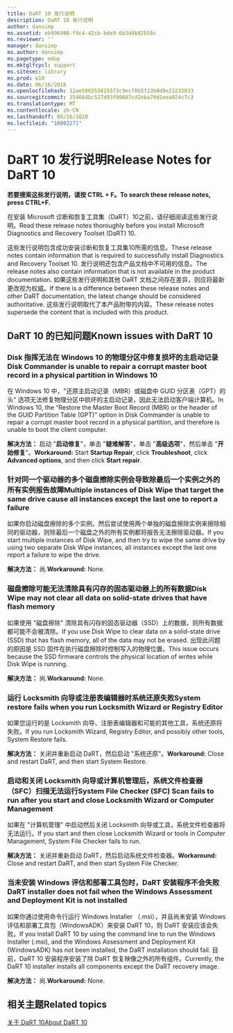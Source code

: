 ```yaml
---
title: DaRT 10 发行说明
description: DaRT 10 发行说明
author: dansimp
ms.assetid: eb996980-f9c4-42cb-bde9-6b3d4b82b58c
ms.reviewer: ''
manager: dansimp
ms.author: dansimp
ms.pagetype: mdop
ms.mktglfcycl: support
ms.sitesec: library
ms.prod: w10
ms.date: 06/16/2016
ms.openlocfilehash: 12ae5865538155f3c9ecf8b5f23b0d9e23232833
ms.sourcegitcommit: 354664bc527d93f80687cd2eba70d1eea024c7c3
ms.translationtype: MT
ms.contentlocale: zh-CN
ms.lasthandoff: 06/26/2020
ms.locfileid: "10803271"
---
```

# <span data-ttu-id="1f211-103">DaRT 10 发行说明</span><span class="sxs-lookup"><span data-stu-id="1f211-103">Release Notes for DaRT 10</span></span>


**<span data-ttu-id="1f211-104">若要搜索这些发行说明，请按 CTRL + F。</span><span class="sxs-lookup"><span data-stu-id="1f211-104">To search these release notes, press CTRL+F.</span></span>**

<span data-ttu-id="1f211-105">在安装 Microsoft 诊断和恢复工具集（DaRT）10之前，请仔细阅读这些发行说明。</span><span class="sxs-lookup"><span data-stu-id="1f211-105">Read these release notes thoroughly before you install Microsoft Diagnostics and Recovery Toolset (DaRT) 10.</span></span>

<span data-ttu-id="1f211-106">这些发行说明包含成功安装诊断和恢复工具集10所需的信息。</span><span class="sxs-lookup"><span data-stu-id="1f211-106">These release notes contain information that is required to successfully install Diagnostics and Recovery Toolset 10.</span></span> <span data-ttu-id="1f211-107">发行说明还包含产品文档中不可用的信息。</span><span class="sxs-lookup"><span data-stu-id="1f211-107">The release notes also contain information that is not available in the product documentation.</span></span> <span data-ttu-id="1f211-108">如果这些发行说明和其他 DaRT 文档之间存在差异，则应将最新更改视为权威。</span><span class="sxs-lookup"><span data-stu-id="1f211-108">If there is a difference between these release notes and other DaRT documentation, the latest change should be considered authoritative.</span></span> <span data-ttu-id="1f211-109">这些发行说明取代了本产品附带的内容。</span><span class="sxs-lookup"><span data-stu-id="1f211-109">These release notes supersede the content that is included with this product.</span></span>

## <span data-ttu-id="1f211-110">DaRT 10 的已知问题</span><span class="sxs-lookup"><span data-stu-id="1f211-110">Known issues with DaRT 10</span></span>


### <span data-ttu-id="1f211-111">Disk 指挥无法在 Windows 10 的物理分区中修复损坏的主启动记录</span><span class="sxs-lookup"><span data-stu-id="1f211-111">Disk Commander is unable to repair a corrupt master boot record in a physical partition in Windows 10</span></span>

<span data-ttu-id="1f211-112">在 Windows 10 中，"还原主启动记录（MBR）或磁盘中 GUID 分区表（GPT）的头" 选项无法修复物理分区中损坏的主启动记录，因此无法启动客户端计算机。</span><span class="sxs-lookup"><span data-stu-id="1f211-112">In Windows 10, the “Restore the Master Boot Record (MBR) or the header of the GUID Partition Table (GPT)” option in Disk Commander is unable to repair a corrupt master boot record in a physical partition, and therefore is unable to boot the client computer.</span></span>

<span data-ttu-id="1f211-113">**解决方法：** 启动 "**启动修复**"，单击 "**疑难解答**"，单击 "**高级选项**"，然后单击 "**开始修复**"。</span><span class="sxs-lookup"><span data-stu-id="1f211-113">**Workaround:** Start **Startup Repair**, click **Troubleshoot**, click **Advanced options**, and then click **Start repair**.</span></span>

### <span data-ttu-id="1f211-114">针对同一个驱动器的多个磁盘擦除实例会导致除最后一个实例之外的所有实例报告故障</span><span class="sxs-lookup"><span data-stu-id="1f211-114">Multiple instances of Disk Wipe that target the same drive cause all instances except the last one to report a failure</span></span>

<span data-ttu-id="1f211-115">如果你启动磁盘擦除的多个实例，然后尝试使用两个单独的磁盘擦除实例来擦除相同的驱动器，则除最后一个磁盘之外的所有实例都将报告无法擦除驱动器。</span><span class="sxs-lookup"><span data-stu-id="1f211-115">If you start multiple instances of Disk Wipe, and then try to wipe the same drive by using two separate Disk Wipe instances, all instances except the last one report a failure to wipe the drive.</span></span>

<span data-ttu-id="1f211-116">**解决方法：** 尚.</span><span class="sxs-lookup"><span data-stu-id="1f211-116">**Workaround:** None.</span></span>

### <span data-ttu-id="1f211-117">磁盘擦除可能无法清除具有闪存的固态驱动器上的所有数据</span><span class="sxs-lookup"><span data-stu-id="1f211-117">Disk Wipe may not clear all data on solid-state drives that have flash memory</span></span>

<span data-ttu-id="1f211-118">如果使用 "磁盘擦除" 清除具有闪存的固态驱动器（SSD）上的数据，则所有数据都可能不会被清除。</span><span class="sxs-lookup"><span data-stu-id="1f211-118">If you use Disk Wipe to clear data on a solid-state drive (SSD) that has flash memory, all of the data may not be erased.</span></span> <span data-ttu-id="1f211-119">出现此问题的原因是 SSD 固件在执行磁盘擦除时控制写入的物理位置。</span><span class="sxs-lookup"><span data-stu-id="1f211-119">This issue occurs because the SSD firmware controls the physical location of writes while Disk Wipe is running.</span></span>

<span data-ttu-id="1f211-120">**解决方法：** 尚.</span><span class="sxs-lookup"><span data-stu-id="1f211-120">**Workaround:** None.</span></span>

### <span data-ttu-id="1f211-121">运行 Locksmith 向导或注册表编辑器时系统还原失败</span><span class="sxs-lookup"><span data-stu-id="1f211-121">System restore fails when you run Locksmith Wizard or Registry Editor</span></span>

<span data-ttu-id="1f211-122">如果您运行的是 Locksmith 向导、注册表编辑器和可能的其他工具，系统还原将失败。</span><span class="sxs-lookup"><span data-stu-id="1f211-122">If you run Locksmith Wizard, Registry Editor, and possibly other tools, System Restore fails.</span></span>

<span data-ttu-id="1f211-123">**解决方法：** 关闭并重新启动 DaRT，然后启动 "系统还原"。</span><span class="sxs-lookup"><span data-stu-id="1f211-123">**Workaround:** Close and restart DaRT, and then start System Restore.</span></span>

### <span data-ttu-id="1f211-124">启动和关闭 Locksmith 向导或计算机管理后，系统文件检查器（SFC）扫描无法运行</span><span class="sxs-lookup"><span data-stu-id="1f211-124">System File Checker (SFC) Scan fails to run after you start and close Locksmith Wizard or Computer Management</span></span>

<span data-ttu-id="1f211-125">如果在 "计算机管理" 中启动然后关闭 Locksmith 向导或工具，系统文件检查器将无法运行。</span><span class="sxs-lookup"><span data-stu-id="1f211-125">If you start and then close Locksmith Wizard or tools in Computer Management, System File Checker fails to run.</span></span>

<span data-ttu-id="1f211-126">**解决方法：** 关闭并重新启动 DaRT，然后启动系统文件检查器。</span><span class="sxs-lookup"><span data-stu-id="1f211-126">**Workaround:** Close and restart DaRT, and then start System File Checker.</span></span>

### <a href="" id="-------------dart-installer-does-not-fail-when-the-windows-assessment-and-deployment-kit-is-not-installed"></a> <span data-ttu-id="1f211-127">当未安装 Windows 评估和部署工具包时，DaRT 安装程序不会失败</span><span class="sxs-lookup"><span data-stu-id="1f211-127">DaRT installer does not fail when the Windows Assessment and Deployment Kit is not installed</span></span>

<span data-ttu-id="1f211-128">如果你通过使用命令行运行 Windows Installer （.msi），并且尚未安装 Windows 评估和部署工具包（WindowsADK）来安装 DaRT 10，则 DaRT 安装应该会失败。</span><span class="sxs-lookup"><span data-stu-id="1f211-128">If you install DaRT 10 by using the command line to run the Windows Installer (.msi), and the Windows Assessment and Deployment Kit (WindowsADK) has not been installed, the DaRT installation should fail.</span></span> <span data-ttu-id="1f211-129">目前，DaRT 10 安装程序安装了除 DaRT 恢复映像之外的所有组件。</span><span class="sxs-lookup"><span data-stu-id="1f211-129">Currently, the DaRT 10 installer installs all components except the DaRT recovery image.</span></span>

<span data-ttu-id="1f211-130">**解决方法：** 尚.</span><span class="sxs-lookup"><span data-stu-id="1f211-130">**Workaround:** None.</span></span>

## <span data-ttu-id="1f211-131">相关主题</span><span class="sxs-lookup"><span data-stu-id="1f211-131">Related topics</span></span>


[<span data-ttu-id="1f211-132">关于 DaRT 10</span><span class="sxs-lookup"><span data-stu-id="1f211-132">About DaRT 10</span></span>](about-dart-10.md)

 

 





